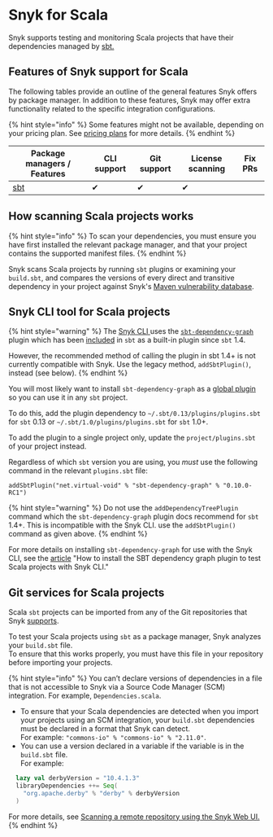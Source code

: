 # Snyk for Scala

Snyk supports testing and monitoring Scala projects that have their dependencies managed by [sbt.](https://www.scala-sbt.org)

## Features of Snyk support for Scala

The following tables provide an outline of the general features Snyk offers by package manager. In addition to these features, Snyk may offer extra functionality related to the specific integration configurations.

{% hint style="info" %}
Some features might not be available, depending on your pricing plan. See [pricing plans](https://snyk.io/plans/) for more details.
{% endhint %}

| Package managers / Features       | CLI support | Git support | License scanning | Fix PRs |
| --------------------------------- | ----------- | ----------- | ---------------- | ------- |
| [sbt](https://www.scala-sbt.org/) | ✔︎          | ✔︎          | ✔︎               |         |

## How scanning Scala projects works

{% hint style="info" %}
To scan your dependencies, you must ensure you have first installed the relevant package manager, and that your project contains the supported manifest files.
{% endhint %}

Snyk scans Scala projects by running `sbt` plugins or examining your `build.sbt`, and compares the versions of every direct and transitive dependency in your project against Snyk's [Maven vulnerability database](https://snyk.io/vuln?type=maven).

## Snyk CLI tool for Scala projects

{% hint style="warning" %}
The [Snyk CLI ](../../../snyk-cli/)uses the [`sbt-dependency-graph`](https://github.com/sbt/sbt-dependency-graph) plugin which has been [included](https://www.scala-sbt.org/1.x/docs/Combined+Pages.html#sbt-dependency-graph+is+in-sourced) in `sbt` as a built-in plugin since `sbt` 1.4.

However, the recommended method of calling the plugin in sbt 1.4+ is not currently compatible with Snyk. Use the legacy method, `addSbtPlugin()`, instead (see below).
{% endhint %}

You will most likely want to install `sbt-dependency-graph` as a [global plugin](https://www.scala-sbt.org/1.x/docs/Using-Plugins.html#Global+plugins) so you can use it in any `sbt` project.

To do this, add the plugin dependency to `~/.sbt/0.13/plugins/plugins.sbt` for `sbt` 0.13 or `~/.sbt/1.0/plugins/plugins.sbt` for `sbt` 1.0+.

To add the plugin to a single project only, update the `project/plugins.sbt` of your project instead.

Regardless of which `sbt` version you are using, you _must_ use the following command in the relevant `plugins.sbt` file:

`addSbtPlugin("net.virtual-void" % "sbt-dependency-graph" % "0.10.0-RC1")`

{% hint style="warning" %}
Do not use the `addDependencyTreePlugin` command which the `sbt-dependency-graph` plugin docs recommend for `sbt` 1.4+. This is incompatible with the Snyk CLI. use the `addSbtPlugin()` command as given above.
{% endhint %}

For more details on installing `sbt-dependency-graph` for use with the Snyk CLI, see the [article](https://support.snyk.io/hc/en-us/articles/360004167317) "How to install the SBT dependency graph plugin to test Scala projects with Snyk CLI."

## Git services for Scala projects

Scala `sbt` projects can be imported from any of the Git repositories that Snyk [supports](../../../integrations/git-repository-scm-integrations/).

To test your Scala projects using `sbt` as a package manager, Snyk analyzes your `build.sbt` file.\
To ensure that this works properly, you must have this file in your repository before importing your projects.

{% hint style="info" %}
You can’t declare versions of dependencies in a file that is not accessible to Snyk via a Source Code Manager (SCM) integration. For example, `Dependencies.scala`.

* To ensure that your Scala dependencies are detected when you import your projects using an SCM integration, your `build.sbt` dependencies must be declared in a format that Snyk can detect.\
  For example: `"commons-io" % "commons-io" % "2.11.0"`.
* You can use a version declared in a variable if the variable is in the `build.sbt` file.\
  For example:

```scala
  lazy val derbyVersion = "10.4.1.3"
  libraryDependencies ++= Seq(
    "org.apache.derby" % "derby" % derbyVersion
  ) 
```

For more details, see [Scanning a remote repository using the Snyk Web UI.](https://docs.snyk.io/snyk-cli/test-for-vulnerabilities/differences-in-vulnerability-counts-across-environments#scanning-a-remote-repository-using-the-web-ui)
{% endhint %}
